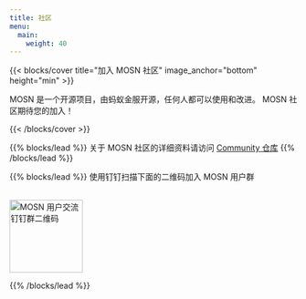 ```yaml
---
title: 社区
menu:
  main:
    weight: 40
---
```


{{< blocks/cover title="加入 MOSN 社区" image_anchor="bottom" height="min" >}}

<p class="lead mt-5">
MOSN 是一个开源项目，由蚂蚁金服开源，任何人都可以使用和改进。 MOSN 社区期待您的加入！
</p>

{{< /blocks/cover >}}

{{% blocks/lead  %}}
关于 MOSN 社区的详细资料请访问 <a href="https://github.com/mosn/community">Community 仓库</a>
{{% /blocks/lead %}}

{{% blocks/lead  %}}
使用钉钉扫描下面的二维码加入 MOSN 用户群

</br>

<img alt="MOSN 用户交流钉钉群二维码" src="https://gw.alipayobjects.com/mdn/rms_91f3e6/afts/img/A*NyEzRp3Xq28AAAAAAAAAAABkARQnAQ"  width="128px" />

{{% /blocks/lead %}}